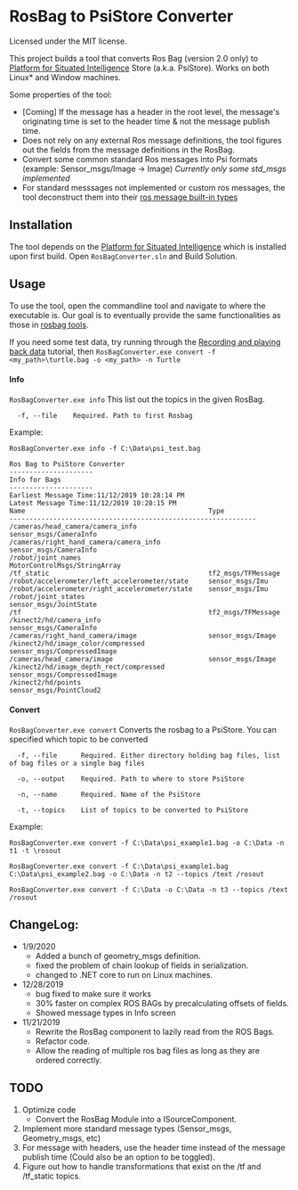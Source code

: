 ﻿# RosBag to PsiStore Converter
Licensed under the MIT license.

This project builds a tool that converts Ros Bag (version 2.0 only) to [Platform for Situated Intelligence](https://github.com/microsoft/psi) Store (a.k.a. PsiStore). Works on both Linux* and Window machines.

Some properties of the tool:
* [Coming] If the message has a header in the root level, the message's originating time is set to the header time & not the message publish time.
* Does not rely on any external Ros message definitions, the tool figures out the fields from the message definitions in the RosBag.
* Convert some common standard Ros messages into Psi formats (example: Sensor_msgs/Image -> Image) *Currently only some std_msgs implemented* 
* For standard messsages not implemented or custom ros messages, the tool deconstruct them into their [ros message built-in types](http://wiki.ros.org/msg)

## Installation

The tool depends on the [Platform for Situated Intelligence](https://github.com/microsoft/psi) which is installed upon first build.
Open `RosBagConverter.sln` and Build Solution.

## Usage

To use the tool, open the commandline tool and navigate to where the executable is. Our goal is to eventually provide the same functionalities as those in [rosbag tools](http://wiki.ros.org/bag_tools).

If you need some test data, try running through the [Recording and playing back data](http://wiki.ros.org/rosbag/Tutorials/Recording%20and%20playing%20back%20data) tutorial, then `RosBagConverter.exe convert -f <my_path>\turtle.bag -o <my_path> -n Turtle`

#### Info

`RosBagConverter.exe info`
This list out the topics in the given RosBag. 
```
  -f, --file    Required. Path to first Rosbag
```
Example:
```
RosBagConverter.exe info -f C:\Data\psi_test.bag

Ros Bag to PsiStore Converter
---------------------
Info for Bags
---------------------
Earliest Message Time:11/12/2019 10:28:14 PM
Latest Message Time:11/12/2019 10:28:15 PM
Name                                              Type
--------------------------------------------------------------
/cameras/head_camera/camera_info                  sensor_msgs/CameraInfo
/cameras/right_hand_camera/camera_info            sensor_msgs/CameraInfo
/robot/joint_names                                MotorControlMsgs/StringArray
/tf_static                                        tf2_msgs/TFMessage
/robot/accelerometer/left_accelerometer/state     sensor_msgs/Imu
/robot/accelerometer/right_accelerometer/state    sensor_msgs/Imu
/robot/joint_states                               sensor_msgs/JointState
/tf                                               tf2_msgs/TFMessage
/kinect2/hd/camera_info                           sensor_msgs/CameraInfo
/cameras/right_hand_camera/image                  sensor_msgs/Image
/kinect2/hd/image_color/compressed                sensor_msgs/CompressedImage
/cameras/head_camera/image                        sensor_msgs/Image
/kinect2/hd/image_depth_rect/compressed           sensor_msgs/CompressedImage
/kinect2/hd/points                                sensor_msgs/PointCloud2
```

#### Convert
`RosBagConverter.exe convert`
Converts the rosbag to a PsiStore. You can specified which topic to be converted
```
  -f, --file      Required. Either directory holding bag files, list of bag files or a single bag files

  -o, --output    Required. Path to where to store PsiStore

  -n, --name      Required. Name of the PsiStore

  -t, --topics    List of topics to be converted to PsiStore
```
Example:
```
RosBagConverter.exe convert -f C:\Data\psi_example1.bag -o C:\Data -n t1 -t \rosout
```
```
RosBagConverter.exe convert -f C:\Data\psi_example1.bag C:\Data\psi_example2.bag -o C:\Data -n t2 --topics /text /rosout
```
```
RosBagConverter.exe convert -f C:\Data -o C:\Data -n t3 --topics /text /rosout
```

## ChangeLog:
* 1/9/2020
	* Added a bunch of geometry_msgs definition.
	* fixed the problem of chain lookup of fields in serialization.
	* changed to .NET core to run on Linux machines.
* 12/28/2019
	* bug fixed to make sure it works
	* 30% faster on complex ROS BAGs by precalculating offsets of fields.
	* Showed message types in Info screen
* 11/21/2019
	* Rewrite the RosBag component to lazily read from the ROS Bags.
	* Refactor code.
	* Allow the reading of multiple ros bag files as long as they are ordered correctly.

## TODO
1. Optimize code
	* Convert the RosBag Module into a ISourceComponent. 
1. Implement more standard message types (Sensor_msgs, Geometry_msgs, etc)
1. For message with headers, use the header time instead of the message publish time (Could also be an option to be toggled).
1. Figure out how to handle transformations that exist on the /tf and /tf_static topics. 

